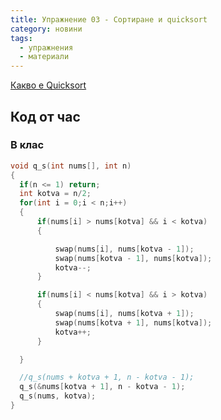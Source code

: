 ```yaml
---
title: Упражнение 03 - Сортиране и quicksort
category: новини
tags:
  - упражнения
  - материали
---
```


[Какво е Quicksort](https://en.wikipedia.org/wiki/Quicksort)

## Код от час
### В клас

```c
void q_s(int nums[], int n)
{
  if(n <= 1) return;
  int kotva = n/2;
  for(int i = 0;i < n;i++)
  {
      if(nums[i] > nums[kotva] && i < kotva)
      {

          swap(nums[i], nums[kotva - 1]);
          swap(nums[kotva - 1], nums[kotva]);
          kotva--;
      }

      if(nums[i] < nums[kotva] && i > kotva)
      {
          swap(nums[i], nums[kotva + 1]);
          swap(nums[kotva + 1], nums[kotva]);
          kotva++;      
      }

  }

  //q_s(nums + kotva + 1, n - kotva - 1);
  q_s(&nums[kotva + 1], n - kotva - 1);
  q_s(nums, kotva);
}
```
